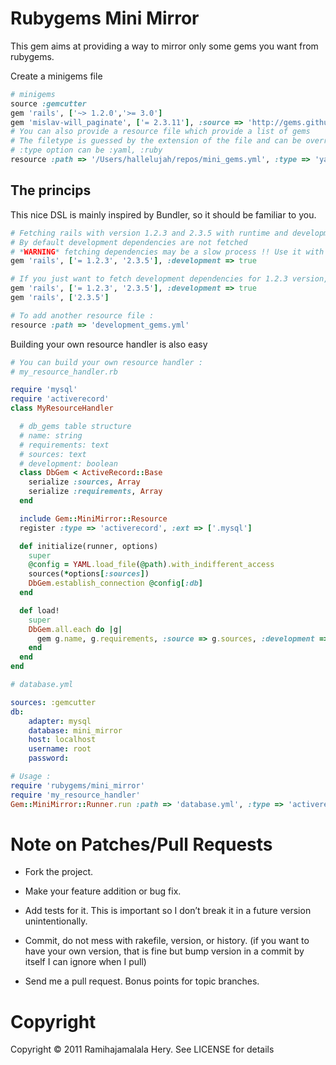 # Rubygems Mini Mirror

This gem aims at providing a way to mirror only some gems you want from rubygems.

Create a minigems file

```ruby
# minigems
source :gemcutter
gem 'rails', ['~> 1.2.0','>= 3.0']
gem 'mislav-will_paginate', ['= 2.3.11'], :source => 'http://gems.github.com'
# You can also provide a resource file which provide a list of gems
# The filetype is guessed by the extension of the file and can be overriden.
# :type option can be :yaml, :ruby
resource :path => '/Users/hallelujah/repos/mini_gems.yml', :type => 'yaml'
```

The princips
------------

This nice DSL is mainly inspired by Bundler, so it should be familiar to you.

```ruby
# Fetching rails with version 1.2.3 and 2.3.5 with runtime and development dependencies
# By default development dependencies are not fetched
# *WARNING* fetching dependencies may be a slow process !! Use it with caution.
gem 'rails', ['= 1.2.3', '2.3.5'], :development => true

# If you just want to fetch development dependencies for 1.2.3 version, you need separated definitions :
gem 'rails', ['= 1.2.3', '2.3.5'], :development => true
gem 'rails', ['2.3.5']

# To add another resource file :
resource :path => 'development_gems.yml'
```

Building your own resource handler is also easy

```ruby
# You can build your own resource handler :
# my_resource_handler.rb

require 'mysql'
require 'activerecord'
class MyResourceHandler

  # db_gems table structure
  # name: string
  # requirements: text
  # sources: text
  # development: boolean
  class DbGem < ActiveRecord::Base
    serialize :sources, Array
    serialize :requirements, Array
  end

  include Gem::MiniMirror::Resource
  register :type => 'activerecord', :ext => ['.mysql']

  def initialize(runner, options)
    super
    @config = YAML.load_file(@path).with_indifferent_access
    sources(*options[:sources])
    DbGem.establish_connection @config[:db]
  end

  def load!
    super
    DbGem.all.each do |g|
      gem g.name, g.requirements, :source => g.sources, :development => g.development?
    end
  end
end
```

```yaml
# database.yml

sources: :gemcutter
db:
    adapter: mysql
    database: mini_mirror
    host: localhost
    username: root
    password:
```

```ruby
# Usage :
require 'rubygems/mini_mirror'
require 'my_resource_handler'
Gem::MiniMirror::Runner.run :path => 'database.yml', :type => 'activerecord'
```



# Note on Patches/Pull Requests

* Fork the project.

* Make your feature addition or bug fix.

* Add tests for it. This is important so I don’t break it in a future version unintentionally.

* Commit, do not mess with rakefile, version, or history. (if you want to have your own version, that is fine but bump version in a commit by itself I can ignore when I pull)

* Send me a pull request. Bonus points for topic branches.

# Copyright

Copyright &copy; 2011 Ramihajamalala Hery. See LICENSE for details

